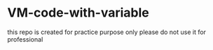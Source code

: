 # VM-code-with-variable
this repo is created for practice purpose only please do not use it for professional
